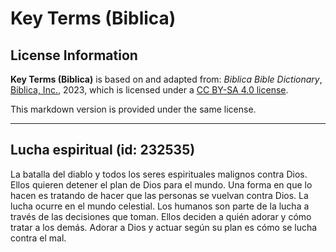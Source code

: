 # Key Terms (Biblica)

## License Information

**Key Terms (Biblica)** is based on and adapted from: _Biblica Bible Dictionary_, [Biblica, Inc.](https://www.biblica.com/), 2023, which is licensed under a [CC BY-SA 4.0 license](https://creativecommons.org/licenses/by-sa/4.0/legalcode.en).

This markdown version is provided under the same license.



--------------------------------

## Lucha espiritual (id: 232535)

La batalla del diablo y todos los seres espirituales malignos contra Dios. Ellos quieren detener el plan de Dios para el mundo. Una forma en que lo hacen es tratando de hacer que las personas se vuelvan contra Dios. La lucha ocurre en el mundo celestial. Los humanos son parte de la lucha a través de las decisiones que toman. Ellos deciden a quién adorar y cómo tratar a los demás. Adorar a Dios y actuar según su plan es cómo se lucha contra el mal.


